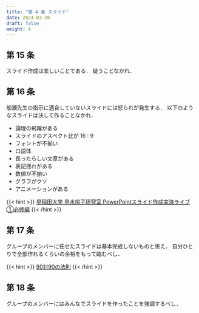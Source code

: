 ```yaml
---
title: "第 4 章 スライド"
date: 2024-03-28
draft: false
weight: 4
---
```


## 第 15 条

スライド作成は楽しいことである．
疑うことなかれ．

## 第 16 条

船瀬先生の指示に適合していないスライドには怒られが発生する．
以下のようなスライドは決して作ることなかれ．

- 論理の飛躍がある
- スライドのアスペクト比が 16 : 9
- フォントが不揃い
- 口語体
- 長ったらしい文章がある
- 表記揺れがある
- 数値が不揃い
- グラフがクソ
- アニメーションがある

{{< hint >}}
[早稲田大学 早水桃子研究室 PowerPointスライド作成実演ライブ ①必修編](https://www.youtube.com/watch?v=zMp3BrIakOY&feature=youtu.be)
{{< /hint >}}

## 第 17 条

グループのメンバーに任せたスライドは基本完成しないものと思え．
自分ひとりで全部作れるくらいの余裕をもって臨むべし．

{{< hint >}}
[90対90の法則](https://ja.wikipedia.org/wiki/90%E5%AF%BE90%E3%81%AE%E6%B3%95%E5%89%87)
{{< /hint >}}

## 第 18 条

グループのメンバーにはみんなでスライドを作ったことを強調するべし．
